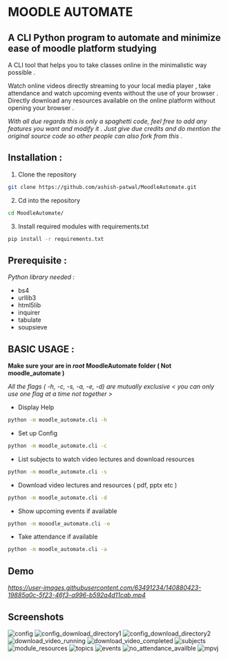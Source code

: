 # MOODLE AUTOMATE

## A CLI Python program to automate and minimize ease of moodle platform studying

A CLI tool that helps you to take classes online in the minimalistic way possible .

Watch online videos directly streaming to your local media player , take attendance and watch upcoming events without the use of your browser .
Directly download any resources available on the online platform without opening your browser .

_With all due regards this is only a spaghetti code, feel free to add any features you want and modify it . Just give due credits and do mention the original source code so other people can also fork from this ._

## Installation :

1. Clone the repository

```bash
git clone https://github.com/ashish-patwal/MoodleAutomate.git
```

2. Cd into the repository

```bash
cd MoodleAutomate/
```

3. Install required modules with requirements.txt

```bash
pip install -r requirements.txt
```

## Prerequisite :

_*Python library needed :*_<br>

- bs4
- urllib3
- html5lib
- inquirer
- tabulate
- soupsieve

## BASIC USAGE :

**Make sure your are in _root_ MoodleAutomate folder ( Not moodle_automate )**

_All the flags ( -h, -c, -s, -a, -e, -d) are mutually exclusive < you can only use one flag at a time not together >_

- Display Help

```bash
python -m moodle_automate.cli -h
```

- Set up Config

```bash
python -m moodle_automate.cli -c
```

- List subjects to watch video lectures and download resources

```bash
python -m moodle_automate.cli -s
```

- Download video lectures and resources ( pdf, pptx etc )

```bash
python -m moodle_automate.cli -d
```

- Show upcoming events if available

```bash
python -m mooodle_automate.cli -e
```

- Take attendance if available

```bash
python -m moodle_automate.cli -a
```

## Demo

*https://user-images.githubusercontent.com/63491234/140880423-19885a0c-5f23-46f3-a996-b592a4d11cab.mp4*

## Screenshots

![config](https://raw.githubusercontent.com/ashish-patwal/MoodleAutomate/master/Screenshots/config.png)
![config_download_directory1](https://raw.githubusercontent.com/ashish-patwal/MoodleAutomate/master/Screenshots/config_download_directory.png)
![config_download_directory2](https://raw.githubusercontent.com/ashish-patwal/MoodleAutomate/master/Screenshots/config_download_directory2.png)
![download_video_running](https://raw.githubusercontent.com/ashish-patwal/MoodleAutomate/master/Screenshots/download_video_running.png)
![download_video_completed](https://raw.githubusercontent.com/ashish-patwal/MoodleAutomate/master/Screenshots/download_video_completed.png)
![subjects](https://raw.githubusercontent.com/ashish-patwal/MoodleAutomate/master/Screenshots/subjects.png)
![module_resources](https://raw.githubusercontent.com/ashish-patwal/MoodleAutomate/master/Screenshots/module_resources.png)
![topics](https://raw.githubusercontent.com/ashish-patwal/MoodleAutomate/master/Screenshots/topics.png)
![events](https://raw.githubusercontent.com/ashish-patwal/MoodleAutomate/master/Screenshots/events.png)
![no_attendance_availble](https://raw.githubusercontent.com/ashish-patwal/MoodleAutomate/master/Screenshots/no_attendance_available.png)
![mpvj](https://raw.githubusercontent.com/ashish-patwal/MoodleAutomate/master/Screenshots/mpv.png)
